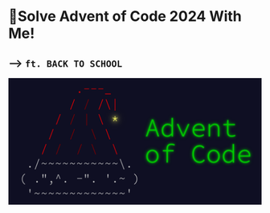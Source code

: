 # 🎄Solve Advent of Code 2024 With Me!  
## -->  ``` ft. BACK TO SCHOOL ```

![Alt Text](https://github.com/SYED-M-HUSSAIN/Advent-Of-Code-2024/blob/main/adventofcode-horizontal-2x1.png)
